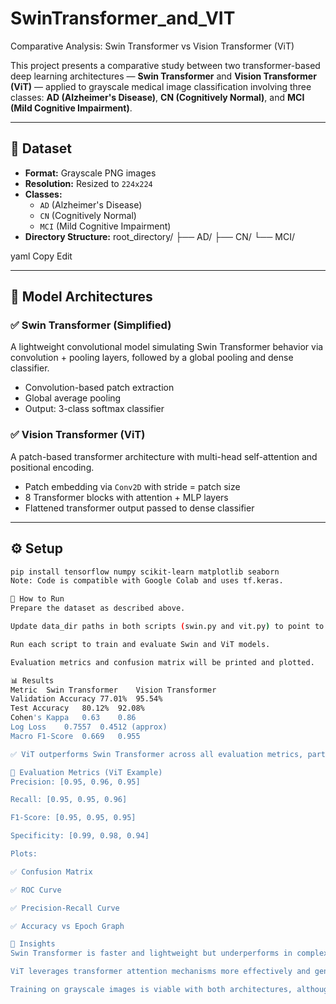 # SwinTransformer_and_VIT
Comparative Analysis: Swin Transformer vs Vision Transformer (ViT)

This project presents a comparative study between two transformer-based deep learning architectures — **Swin Transformer** and **Vision Transformer (ViT)** — applied to grayscale medical image classification involving three classes: **AD (Alzheimer's Disease)**, **CN (Cognitively Normal)**, and **MCI (Mild Cognitive Impairment)**.

---

## 📁 Dataset

- **Format:** Grayscale PNG images
- **Resolution:** Resized to `224x224`
- **Classes:** 
  - `AD` (Alzheimer's Disease)
  - `CN` (Cognitively Normal)
  - `MCI` (Mild Cognitive Impairment)
- **Directory Structure:**
root_directory/
├── AD/
├── CN/
└── MCI/

yaml
Copy
Edit

---

## 🧠 Model Architectures

### ✅ Swin Transformer (Simplified)

A lightweight convolutional model simulating Swin Transformer behavior via convolution + pooling layers, followed by a global pooling and dense classifier.

- Convolution-based patch extraction
- Global average pooling
- Output: 3-class softmax classifier

### ✅ Vision Transformer (ViT)

A patch-based transformer architecture with multi-head self-attention and positional encoding.

- Patch embedding via `Conv2D` with stride = patch size
- 8 Transformer blocks with attention + MLP layers
- Flattened transformer output passed to dense classifier

---

## ⚙️ Setup

```bash
pip install tensorflow numpy scikit-learn matplotlib seaborn
Note: Code is compatible with Google Colab and uses tf.keras.

🚀 How to Run
Prepare the dataset as described above.

Update data_dir paths in both scripts (swin.py and vit.py) to point to your dataset directory.

Run each script to train and evaluate Swin and ViT models.

Evaluation metrics and confusion matrix will be printed and plotted.

📊 Results
Metric	Swin Transformer	Vision Transformer
Validation Accuracy	77.01%	95.54%
Test Accuracy	80.12%	92.08%
Cohen's Kappa	0.63	0.86
Log Loss	0.7557	0.4512 (approx)
Macro F1-Score	0.669	0.955

✅ ViT outperforms Swin Transformer across all evaluation metrics, particularly in precision, recall, and F1-score.

🧪 Evaluation Metrics (ViT Example)
Precision: [0.95, 0.96, 0.95]

Recall: [0.95, 0.95, 0.96]

F1-Score: [0.95, 0.95, 0.95]

Specificity: [0.99, 0.98, 0.94]

Plots:

✅ Confusion Matrix

✅ ROC Curve

✅ Precision-Recall Curve

✅ Accuracy vs Epoch Graph

🧠 Insights
Swin Transformer is faster and lightweight but underperforms in complex classification tasks compared to ViT.

ViT leverages transformer attention mechanisms more effectively and generalizes better to unseen data.

Training on grayscale images is viable with both architectures, although ViT benefits more from positional encoding and deeper attention layers.
